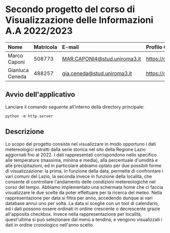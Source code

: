 Secondo progetto del corso di Visualizzazione delle Informazioni A.A 2022/2023
========================================================================================================================

| Nome | Matricola | E-mail | Profilo GitHub |
|:---|:---|:---|:---|
|Marco Caponi|508773|MAR.CAPONI4@stud.uniroma3.it|https://github.com/MarcoCap13|
|Gianluca Ceneda|488257|gia.ceneda@stud.uniroma3.it|https://github.com/GigiCene95|

## Avvio dell'applicativo
Lanciare il comando seguente all'interno della directory principale:

    python -m http.server

## Descrizione
Lo scopo del progetto consiste nel visualizzare in modo opportuno i dati metereologici estratti dalla serie storica nel sito della Regione Lazio aggiornati fno al 2022.
I dati rappresentati corrispondono nello specifico alle temperature (massima, minima e media), alla percentuale d'umidità e alle precipitazioni, ed in particolare abbiamo optato per due possibili forme di visualizzazione:
la prima, in funzione della data, permette di confrontare i vari comuni del Lazio, la seconda invece in funzione della località, che consente di controllare l'andamento delle condizioni metereologiche nel corso del tempo.
Abbiamo implementato una schermata home che ci faccia visualizzare le due scelte da poter effettuare per la ricerca del meteo.
Nella rappresentazione per data si filtra per anno, accedendo dunque ai vari database annui uno per volta. La data si sceglie con un tool di calendario, ed i dati possono essere ordinati in ordine crescente o decrescente grazie all'apposita checkbox.
Invece nella rappresentazione per località, quest'ultima si può selezionare dal menù a tendina, e vengono visualizzati i dati in ordine cronologico nell'anno scelto.
